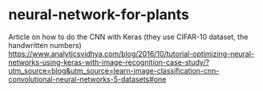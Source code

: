 # neural-network-for-plants

Article on how to do the CNN with Keras (they use CIFAR-10 dataset, the handwritten numbers)
https://www.analyticsvidhya.com/blog/2016/10/tutorial-optimizing-neural-networks-using-keras-with-image-recognition-case-study/?utm_source=blog&utm_source=learn-image-classification-cnn-convolutional-neural-networks-5-datasets#one

